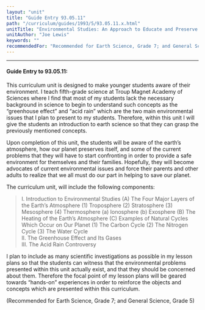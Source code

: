 ```yaml
---
layout: "unit"
title: "Guide Entry 93.05.11"
path: "/curriculum/guides/1993/5/93.05.11.x.html"
unitTitle: "Environmental Studies: An Approach to Educate and Preserve Our Planet"
unitAuthor: "Joe Lewis"
keywords: ""
recommendedFor: "Recommended for Earth Science, Grade 7; and General Science, Grade 5"
---
```

<body>
<hr/>
 <h4>
  Guide Entry to 93.05.11:
 </h4>
 This curriculum unit is designed to make younger students aware of their environment. I teach fifth-grade science at Troup Magnet Academy of Sciences where I find that most of my students lack the necessary background in science to begin to understand such concepts as the “greenhouse effect” and “acid rain” which are the two main environmental issues that I plan to present to my students. Therefore, within this unit I will give the students an introduction to earth science so that they can grasp the previously mentioned concepts.
 <p>
  Upon completion of this unit, the students will be aware of the earth’s atmosphere, how our planet preserves itself, and some of the current problems that they will have to start confronting in order to provide a safe environment for themselves and their families. Hopefully, they will become advocates of current environmental issues and force their parents and other adults to realize that we all must do our part in helping to save our planet.
 </p>
 <p>
  The curriculum unit, will include the following components:
 </p>
<blockquote>
  <dl>
   <dt>
    I. Introduction to Environmental Studies  (A) The Four Major Layers of the Earth’s Atmosphere   (1) Troposphere   (2) Stratosphere   (3) Mesosphere   (4) Thermosphere    (a) Ionosphere    (b) Exosphere  (B) The Heating of the Earth’s Atmosphere  (C) Examples of Natural Cycles Which Occur on Our Planet   (1) The Carbon Cycle   (2) The Nitrogen Cycle   (3) The Water Cycle
    <dt>
     II. The Greenhouse Effect and Its Gases
     <dt>
      III. The Acid Rain Controversy
     </dt>
    </dt>
   </dt>
  </dl>
 </blockquote>
 I plan to include as many scientific investigations as possible in my lesson plans so that the students can witness that the environmental problems presented within this unit actually exist, and that they should be concerned about them. Therefore the focal point of my lesson plans will be geared towards “hands-on” experiences in order to reinforce the objects and concepts which are presented within this curriculum.
 <p>
  (Recommended for Earth Science, Grade 7; and General Science, Grade 5)
 </p>

</body>